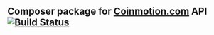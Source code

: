 ## Composer package for [Coinmotion.com](https://api.coinmotion.com/docs/apicoinmotion.html) API [![Build Status](https://travis-ci.org/thiodordelis/coinmotion-api.svg?branch=master)](https://travis-ci.org/thiodordelis/coinmotion-api)

